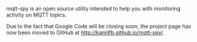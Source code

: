 mqtt-spy is an open source utility intended to help you with monitoring activity on MQTT topics.

Due to the fact that Google Code will be closing soon, the project page has now been moved to GitHub at http://kamilfb.github.io/mqtt-spy/.